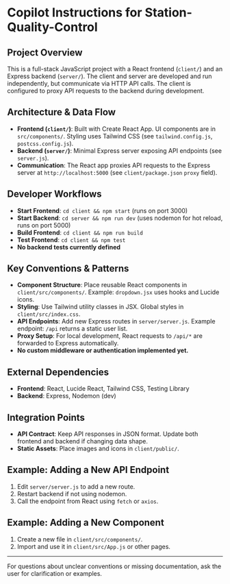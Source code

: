 # Copilot Instructions for Station-Quality-Control

## Project Overview
This is a full-stack JavaScript project with a React frontend (`client/`) and an Express backend (`server/`). The client and server are developed and run independently, but communicate via HTTP API calls. The client is configured to proxy API requests to the backend during development.

## Architecture & Data Flow
- **Frontend (`client/`)**: Built with Create React App. UI components are in `src/components/`. Styling uses Tailwind CSS (see `tailwind.config.js`, `postcss.config.js`).
- **Backend (`server/`)**: Minimal Express server exposing API endpoints (see `server.js`).
- **Communication**: The React app proxies API requests to the Express server at `http://localhost:5000` (see `client/package.json` `proxy` field).

## Developer Workflows
- **Start Frontend**: `cd client && npm start` (runs on port 3000)
- **Start Backend**: `cd server && npm run dev` (uses nodemon for hot reload, runs on port 5000)
- **Build Frontend**: `cd client && npm run build`
- **Test Frontend**: `cd client && npm test`
- **No backend tests currently defined**

## Key Conventions & Patterns
- **Component Structure**: Place reusable React components in `client/src/components/`. Example: `dropdown.jsx` uses hooks and Lucide icons.
- **Styling**: Use Tailwind utility classes in JSX. Global styles in `client/src/index.css`.
- **API Endpoints**: Add new Express routes in `server/server.js`. Example endpoint: `/api` returns a static user list.
- **Proxy Setup**: For local development, React requests to `/api/*` are forwarded to Express automatically.
- **No custom middleware or authentication implemented yet.**

## External Dependencies
- **Frontend**: React, Lucide React, Tailwind CSS, Testing Library
- **Backend**: Express, Nodemon (dev)

## Integration Points
- **API Contract**: Keep API responses in JSON format. Update both frontend and backend if changing data shape.
- **Static Assets**: Place images and icons in `client/public/`.

## Example: Adding a New API Endpoint
1. Edit `server/server.js` to add a new route.
2. Restart backend if not using nodemon.
3. Call the endpoint from React using `fetch` or `axios`.

## Example: Adding a New Component
1. Create a new file in `client/src/components/`.
2. Import and use it in `client/src/App.js` or other pages.

---
For questions about unclear conventions or missing documentation, ask the user for clarification or examples.
